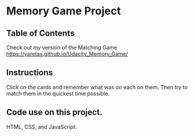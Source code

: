 # Memory Game Project

## Table of Contents

Check out my version of the Matching Game 
https://yaretas.github.io/Udacity_Memory_Game/

## Instructions

Click on the cards and remember what was on each on them. Then try to match them in the quickest time possible.

## Code use on this project.
HTML, CSS, and JavaScript.

